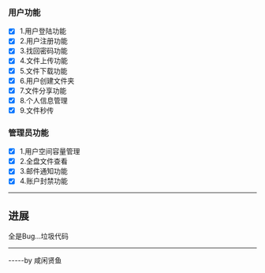 ### 用户功能

- [x] 1.用户登陆功能
- [x] 2.用户注册功能
- [x] 3.找回密码功能
- [x] 4.文件上传功能
- [x] 5.文件下载功能
- [x] 6.用户创建文件夹
- [x] 7.文件分享功能
- [x] 8.个人信息管理
- [x] 9.文件秒传

### 管理员功能
- [x] 1.用户空间容量管理
- [x] 2.全盘文件查看
- [x] 3.邮件通知功能
- [x] 4.账户封禁功能

--------------------------
## 进展

全是Bug...垃圾代码

---------------------------------

-----by 咸闲贤鱼  
